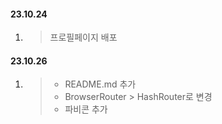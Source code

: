 #### 23.10.24

1. > 프로필페이지 배포

#### 23.10.26

1.  > + README.md 추가
    > + BrowserRouter > HashRouter로 변경
    > + 파비콘 추가
    